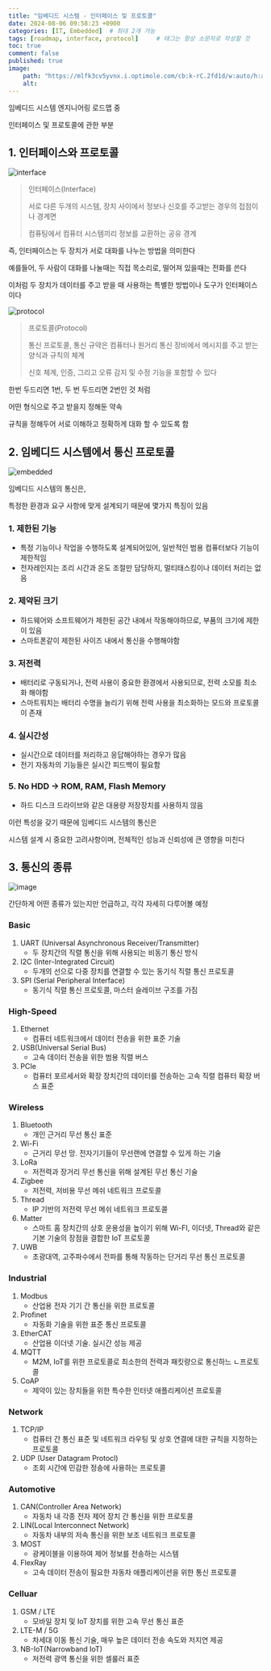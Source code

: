 ```yaml
---
title: "임베디드 시스템 - 인터페이스 및 프로토콜"
date: 2024-08-06 09:58:23 +0900
categories: [IT, Embedded]  # 최대 2개 가능
tags: [roadmap, interface, protocol]     # 태그는 항상 소문자로 작성할 것
toc: true
comment: false
published: true
image:
    path: "https://mlfk3cv5yvnx.i.optimole.com/cb:k-rC.2fd1d/w:auto/h:auto/q:mauto/f:best/https://www.ninjaone.com/wp-content/uploads/2024/02/12-types-of-network-protocols-a-comprehensive-guide.jpg" 
    alt: 
---
```


임베디드 시스템 엔지니어링 로드맵 중

인터페이스 및 프로토콜에 관한 부분

## 1. 인터페이스와 프로토콜

![interface](https://encrypted-tbn0.gstatic.com/images?q=tbn:ANd9GcQtEB4g3bOJIbpirmLtrOWAgXr_CjRRlUbkUA&s)

> 인터페이스(Interface)
>
> 서로 다른 두개의 시스템, 장치 사이에서 정보나 신호를 주고받는 경우의 접점이나 경계면
>
> 컴퓨팅에서 컴퓨터 시스템끼리 정보를 교환하는 공유 경계

즉, 인터페이스는 두 장치가 서로 대화를 나누는 방법을 의미한다

예를들어, 두 사람이 대화를 나눌때는 직접 목소리로, 떨어져 있을때는 전화를 쓴다

이처럼 두 장치가 데이터를 주고 받을 때 사용하는 특별한 방법이나 도구가 인터페이스이다

![protocol](https://miro.medium.com/v2/resize:fit:1004/0*MDhXoP_Ka4jo0k7M.png)

> 프로토콜(Protocol)
>
> 통신 프로토콜, 통신 규약은 컴퓨터나 원거리 통신 장비에서 메시지를 주고 받는 양식과 규칙의 체계
>
> 신호 체계, 인증, 그리고 오류 감지 및 수정 기능을 포함할 수 있다

한번 두드리면 1번, 두 번 두드리면 2번인 것 처럼

어떤 형식으로 주고 받을지 정해둔 약속

규칙을 정해두어 서로 이해하고 정확하게 대화 할 수 있도록 함

## 2. 임베디드 시스템에서 통신 프로토콜

![embedded](https://media.licdn.com/dms/image/D4D12AQGCiSSJlSGbiA/article-cover_image-shrink_720_1280/0/1678260515650?e=2147483647&v=beta&t=vEcv0IEYqjZJijiM-1c1IClU99cznqu9BuGFZ8939_g)

임베디드 시스템의 통신은, 

특정한 환경과 요구 사항에 맞게 설계되기 때문에 몇가지 특징이 있음

### 1. 제한된 기능
- 특정 기능이나 작업을 수행하도록 설계되어있어, 일반적인 범용 컴퓨터보다 기능이 제한적임
- 전자레인지는 조리 시간과 온도 조절만 담당하지, 멀티태스킹이나 데이터 처리는 없음

### 2. 제약된 크기
- 하드웨어와 소프트웨어가 제한된 공간 내에서 작동해야하므로, 부품의 크기에 제한이 있음
- 스마트폰같이 제한된 사이즈 내에서 통신을 수행해야함

### 3. 저전력
- 배터리로 구동되거나, 전력 사용이 중요한 환경에서 사용되므로, 전력 소모를 최소화 해야함
- 스마트워치는 배터리 수명을 늘리기 위해 전력 사용을 최소화하는 모드와 프로토콜이 존재

### 4. 실시간성
- 실시간으로 데이터를 처리하고 응답해야하는 경우가 많음
- 전기 자동차의 기능들은 실시간 피드백이 필요함

### 5. No HDD -> ROM, RAM, Flash Memory
- 하드 디스크 드라이브와 같은 대용량 저장장치를 사용하지 않음

이런 특성을 갖기 때문에 임베디드 시스템의 통신은 

시스템 설계 시 중요한 고려사항이며, 전체적인 성능과 신뢰성에 큰 영향을 미친다


## 3. 통신의 종류

![image](https://github.com/user-attachments/assets/6a7c5caa-a768-4836-9dea-d00eabf0ebb5)

간단하게 어떤 종류가 있는지만 언급하고, 각각 자세히 다루어볼 예정

### Basic 
1. UART (Universal Asynchronous Receiver/Transmitter)
    - 두 장치간의 직렬 통신을 위해 사용되는 비동기 통신 방식
2. I2C (Inter-Integrated Circuit)
    - 두개의 선으로 다중 장치를 연결할 수 있는 동기식 직렬 통신 프로토콜
3. SPI (Serial Peripheral Interface)
    - 동기식 직렬 통신 프로토콜, 마스터 슬레이브 구조를 가짐

### High-Speed
1. Ethernet
    - 컴퓨터 네트워크에서 데이터 전송을 위한 표준 기술
2. USB(Universal Serial Bus)
    - 고속 데이터 전송을 위한 범용 직렬 버스
3. PCIe
    - 컴퓨터 포르세서와 확장 장치간의 데이터를 전송하는 고속 직렬 컴퓨터 확장 버스 표준

### Wireless
1. Bluetooth  
    - 개인 근거리 무선 통신 표준
2. Wi-Fi
    - 근거리 무선 망. 전자기기들이 무선랜에 연결할 수 있게 하는 기술
3. LoRa
    - 저전력과 장거리 무선 통신을 위해 설계된 무선 통신 기술
4. Zigbee
    - 저전력, 저비용 무선 메쉬 네트워크 프로토콜
5. Thread
    - IP 기반의 저전력 무선 메쉬 네트워크 프로토콜
6. Matter
    - 스마트 홈 장치간의 상호 운용성을 높이기 위해 Wi-FI, 이더넷, Thread와 같은 기본 기술의 장점을 결합한 IoT 프로토콜
7. UWB
    - 초광대역, 고주파수에서 전파를 통해 작동하는 단거리 무선 통신 프로토콜

### Industrial
1. Modbus
    - 산업용 전자 기기 간 통신을 위한 프로토콜
2. Profinet
    - 자동화 기술을 위한 표준 통신 프로토콜
3. EtherCAT
    - 산업용 이더넷 기술. 실시간 성능 제공
4. MQTT
    - M2M, IoT를 위한 프로토콜로 최소한의 전력과 패킷량으로 통신하느 ㄴ프로토콜
5. CoAP
    - 제약이 있는 장치들을 위한 특수한 인터넷 애플리케이션 프로토콜

### Network
1. TCP/IP
    - 컴퓨터 간 통신 표준 및 네트워크 라우팅 및 상호 연결에 대한 규칙을 지정하는 프로토콜
2. UDP (User Datagram Protocl)
    - 조회 시간에 민감한 정송에 사용하는 프로토콜

### Automotive
1. CAN(Controller Area Network)
    - 자동차 내 각종 전자 제어 장치 간 통신을 위한 프로토콜
2. LIN(Local Interconnect Network)
    - 자동차 내부의 저속 통신을 위한 보조 네트워크 프로토콜
3. MOST
    - 광케이블을 이용하여 제어 정보를 전송하는 시스템
4. FlexRay
    - 고속 데이터 전송이 필요한 자동차 애플리케이션을 위한 통신 프로토콜

### Celluar
1. GSM / LTE
    - 모바일 장치 및 IoT 장치를 위한 고속 무선 통신 표준
2. LTE-M / 5G
    - 차세대 이동 통신 기술, 매우 높은 데이터 전송 속도와 저지연 제공
3. NB-IoT(Narrowband IoT)
    - 저전력 광역 통신을 위한 셀룰러 표준